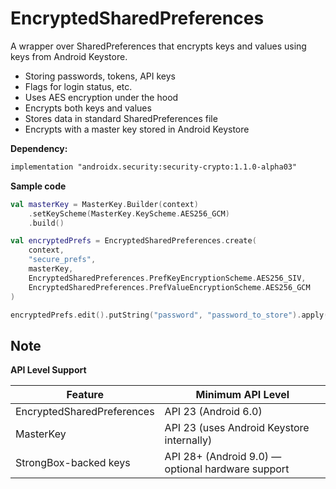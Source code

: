 # EncryptedSharedPreferences

A wrapper over SharedPreferences that encrypts keys and values using keys from Android Keystore.

- Storing passwords, tokens, API keys
- Flags for login status, etc.
- Uses AES encryption under the hood 
- Encrypts both keys and values 
- Stores data in standard SharedPreferences file 
- Encrypts with a master key stored in Android Keystore




**Dependency:**

```xml
implementation "androidx.security:security-crypto:1.1.0-alpha03"
```


**Sample code**

```kotlin
val masterKey = MasterKey.Builder(context)
    .setKeyScheme(MasterKey.KeyScheme.AES256_GCM)
    .build()

val encryptedPrefs = EncryptedSharedPreferences.create(
    context,
    "secure_prefs",
    masterKey,
    EncryptedSharedPreferences.PrefKeyEncryptionScheme.AES256_SIV,
    EncryptedSharedPreferences.PrefValueEncryptionScheme.AES256_GCM
)

encryptedPrefs.edit().putString("password", "password_to_store").apply()

```


## Note

**API Level Support**

| Feature	                    | Minimum API Level                                 |
|-----------------------------|---------------------------------------------------|
| EncryptedSharedPreferences	 | API 23 (Android 6.0)                              |
| MasterKey	                  | API 23 (uses Android Keystore internally)         |
| StrongBox-backed keys	      | API 28+ (Android 9.0) — optional hardware support |
